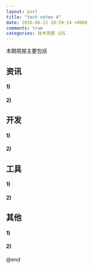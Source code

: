 ```yaml
---
layout: post
title: "tech notes 4"
date: 2016-06-22 10:59:24 +0800
comments: true
categories: 技术周报 iOS
---
```

本期周报主要包括

<!--more-->

## 资讯

#### 1) []()



#### 2) []()



## 开发

#### 1) []()



#### 2) []()



## 工具

#### 1) []()



#### 2) []()



## 其他

#### 1) []()



#### 2) []()


@end

